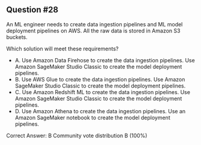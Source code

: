 ## Question #28

An ML engineer needs to create data ingestion pipelines and ML model deployment pipelines on AWS. All the raw data is stored in Amazon S3 buckets.

Which solution will meet these requirements?

- A. Use Amazon Data Firehose to create the data ingestion pipelines. Use Amazon SageMaker Studio Classic to create the model deployment pipelines.
- B. Use AWS Glue to create the data ingestion pipelines. Use Amazon SageMaker Studio Classic to create the model deployment pipelines.
- C. Use Amazon Redshift ML to create the data ingestion pipelines. Use Amazon SageMaker Studio Classic to create the model deployment pipelines.
- D. Use Amazon Athena to create the data ingestion pipelines. Use an Amazon SageMaker notebook to create the model deployment pipelines. 

Correct Answer: 
B Community vote distribution B (100%)